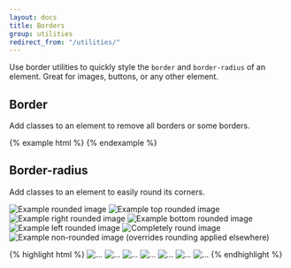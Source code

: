 ```yaml
---
layout: docs
title: Borders
group: utilities
redirect_from: "/utilities/"
---
```


Use border utilities to quickly style the `border` and `border-radius` of an element. Great for images, buttons, or any other element.

## Border

Add classes to an element to remove all borders or some borders.

<div class="bd-example-border-utils">
{% example html %}
<span class="border-0"></span>
<span class="border-top-0"></span>
<span class="border-right-0"></span>
<span class="border-bottom-0"></span>
<span class="border-left-0"></span>
{% endexample %}
</div>

## Border-radius

Add classes to an element to easily round its corners.

<div class="bd-example bd-example-images">
  <img src="/assets/img/spacer.png" data-src="holder.js/75x75" class="rounded" alt="Example rounded image">
  <img src="/assets/img/spacer.png" data-src="holder.js/75x75" class="rounded-top" alt="Example top rounded image">
  <img src="/assets/img/spacer.png" data-src="holder.js/75x75" class="rounded-right" alt="Example right rounded image">
  <img src="/assets/img/spacer.png" data-src="holder.js/75x75" class="rounded-bottom" alt="Example bottom rounded image">
  <img src="/assets/img/spacer.png" data-src="holder.js/75x75" class="rounded-left" alt="Example left rounded image">
  <img src="/assets/img/spacer.png" data-src="holder.js/75x75" class="rounded-circle" alt="Completely round image">
  <img src="/assets/img/spacer.png" data-src="holder.js/75x75" class="rounded-0" alt="Example non-rounded image (overrides rounding applied elsewhere)">
</div>

{% highlight html %}
<img src="..." alt="..." class="rounded">
<img src="..." alt="..." class="rounded-top">
<img src="..." alt="..." class="rounded-right">
<img src="..." alt="..." class="rounded-bottom">
<img src="..." alt="..." class="rounded-left">
<img src="..." alt="..." class="rounded-circle">
<img src="..." alt="..." class="rounded-0">
{% endhighlight %}
